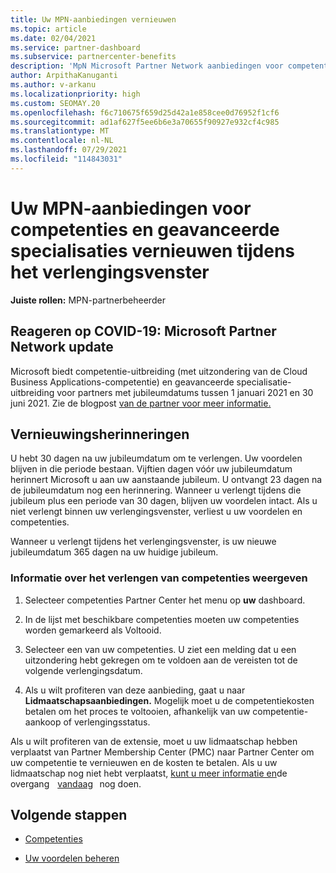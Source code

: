 ```yaml
---
title: Uw MPN-aanbiedingen vernieuwen
ms.topic: article
ms.date: 02/04/2021
ms.service: partner-dashboard
ms.subservice: partnercenter-benefits
description: 'MpN Microsoft Partner Network aanbiedingen voor competenties en geavanceerde specialisaties verlengen: het verlengingsvenster begint met de aankoopdatum plus één dag.'
author: ArpithaKanuganti
ms.author: v-arkanu
ms.localizationpriority: high
ms.custom: SEOMAY.20
ms.openlocfilehash: f6c710675f659d25d42a1e858cee0d76952f1cf6
ms.sourcegitcommit: ad1af627f5ee6b6e3a70655f90927e932cf4c985
ms.translationtype: MT
ms.contentlocale: nl-NL
ms.lasthandoff: 07/29/2021
ms.locfileid: "114843031"
---
```

# <a name="renew-your-mpn-offers-for-competencies-and-advanced-specializations-during-the-renewal-window"></a>Uw MPN-aanbiedingen voor competenties en geavanceerde specialisaties vernieuwen tijdens het verlengingsvenster

**Juiste rollen:** MPN-partnerbeheerder

## <a name="responding-to-covid-19-microsoft-partner-network-update"></a>Reageren op COVID-19: Microsoft Partner Network update

Microsoft biedt competentie-uitbreiding (met uitzondering van de Cloud Business Applications-competentie) en geavanceerde specialisatie-uitbreiding voor partners met jubileumdatums tussen 1 januari 2021 en 30 juni 2021. Zie de blogpost [van de partner voor meer informatie.](https://blogs.partner.microsoft.com/mpn/responding-to-covid-19-microsoft-partner-network/)

## <a name="renewal-reminders"></a>Vernieuwingsherinneringen

U hebt 30 dagen na uw jubileumdatum om te verlengen. Uw voordelen blijven in die periode bestaan. Vijftien dagen vóór uw jubileumdatum herinnert Microsoft u aan uw aanstaande jubileum. U ontvangt 23 dagen na de jubileumdatum nog een herinnering. Wanneer u verlengt tijdens die jubileum plus een periode van 30 dagen, blijven uw voordelen intact. Als u niet verlengt binnen uw verlengingsvenster, verliest u uw voordelen en competenties.

Wanneer u verlengt tijdens het verlengingsvenster, is uw nieuwe jubileumdatum 365 dagen na uw huidige jubileum.

### <a name="how-to-view-competency-renewal-information"></a>Informatie over het verlengen van competenties weergeven

1. Selecteer competenties Partner Center het menu op **uw** dashboard.  

2. In de lijst met beschikbare competenties moeten uw competenties worden gemarkeerd als Voltooid.  

3. Selecteer een van uw competenties. U ziet een melding dat u een uitzondering hebt gekregen om te voldoen aan de vereisten tot de volgende verlengingsdatum.

4. Als u wilt profiteren van deze aanbieding, gaat u naar **Lidmaatschapsaanbiedingen.** Mogelijk moet u de competentiekosten betalen om het proces te voltooien, afhankelijk van uw competentie-aankoop of verlengingsstatus.

Als u wilt profiteren van de extensie, moet u uw lidmaatschap hebben verplaatst van Partner Membership Center (PMC) naar Partner Center om uw competentie te vernieuwen en de kosten te betalen. Als u uw lidmaatschap nog niet hebt verplaatst, [kunt u meer informatie en](partner-membership-center-retirement-faq.md)de overgang    [vandaag](https://partners.microsoft.com/partnerprogram/Welcome.aspx)   nog doen.  

## <a name="next-steps"></a>Volgende stappen

- [Competenties](learn-about-competencies.md)

- [Uw voordelen beheren](manage-your-partner-network-benefits.md)

